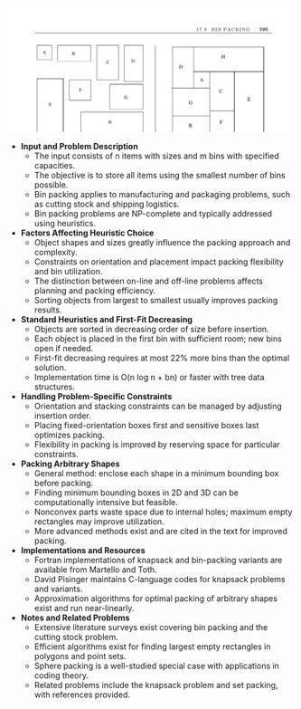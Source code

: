 ![ADM-ch17-geometry-bin-packing](ADM-ch17-geometry-bin-packing.best.png)

- **Input and Problem Description**
  - The input consists of n items with sizes and m bins with specified capacities.
  - The objective is to store all items using the smallest number of bins possible.
  - Bin packing applies to manufacturing and packaging problems, such as cutting stock and shipping logistics.
  - Bin packing problems are NP-complete and typically addressed using heuristics.
- **Factors Affecting Heuristic Choice**
  - Object shapes and sizes greatly influence the packing approach and complexity.
  - Constraints on orientation and placement impact packing flexibility and bin utilization.
  - The distinction between on-line and off-line problems affects planning and packing efficiency.
  - Sorting objects from largest to smallest usually improves packing results.
- **Standard Heuristics and First-Fit Decreasing**
  - Objects are sorted in decreasing order of size before insertion.
  - Each object is placed in the first bin with sufficient room; new bins open if needed.
  - First-fit decreasing requires at most 22% more bins than the optimal solution.
  - Implementation time is O(n log n + bn) or faster with tree data structures.
- **Handling Problem-Specific Constraints**
  - Orientation and stacking constraints can be managed by adjusting insertion order.
  - Placing fixed-orientation boxes first and sensitive boxes last optimizes packing.
  - Flexibility in packing is improved by reserving space for particular constraints.
- **Packing Arbitrary Shapes**
  - General method: enclose each shape in a minimum bounding box before packing.
  - Finding minimum bounding boxes in 2D and 3D can be computationally intensive but feasible.
  - Nonconvex parts waste space due to internal holes; maximum empty rectangles may improve utilization.
  - More advanced methods exist and are cited in the text for improved packing.
- **Implementations and Resources**
  - Fortran implementations of knapsack and bin-packing variants are available from Martello and Toth.
  - David Pisinger maintains C-language codes for knapsack problems and variants.
  - Approximation algorithms for optimal packing of arbitrary shapes exist and run near-linearly.
- **Notes and Related Problems**
  - Extensive literature surveys exist covering bin packing and the cutting stock problem.
  - Efficient algorithms exist for finding largest empty rectangles in polygons and point sets.
  - Sphere packing is a well-studied special case with applications in coding theory.
  - Related problems include the knapsack problem and set packing, with references provided.
